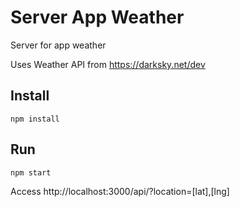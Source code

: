 # Server App Weather
Server for app weather

Uses Weather API from https://darksky.net/dev

## Install
```
npm install
```

## Run
```
npm start
```

Access http://localhost:3000/api/?location=[lat],[lng]
